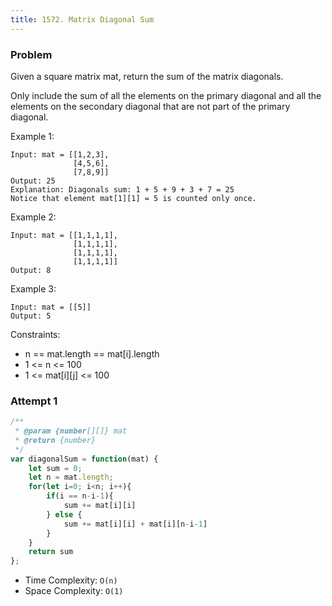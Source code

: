 ```yaml
---
title: 1572. Matrix Diagonal Sum
---
```


### Problem

Given a square matrix mat, return the sum of the matrix diagonals.

Only include the sum of all the elements on the primary diagonal and all the elements on the secondary diagonal that are not part of the primary diagonal.

Example 1:
```
Input: mat = [[1,2,3],
              [4,5,6],
              [7,8,9]]
Output: 25
Explanation: Diagonals sum: 1 + 5 + 9 + 3 + 7 = 25
Notice that element mat[1][1] = 5 is counted only once.
```
Example 2:
```
Input: mat = [[1,1,1,1],
              [1,1,1,1],
              [1,1,1,1],
              [1,1,1,1]]
Output: 8
```
Example 3:
```
Input: mat = [[5]]
Output: 5
```

Constraints:
- n == mat.length == mat[i].length
- 1 <= n <= 100
- 1 <= mat[i][j] <= 100

### Attempt 1

```js
/**
 * @param {number[][]} mat
 * @return {number}
 */
var diagonalSum = function(mat) {
    let sum = 0;
    let n = mat.length;
    for(let i=0; i<n; i++){
        if(i == n-i-1){
            sum += mat[i][i]
        } else {
            sum += mat[i][i] + mat[i][n-i-1]
        }
    }
    return sum
};
```

- Time Complexity: `O(n)`
- Space Complexity: `O(1)`